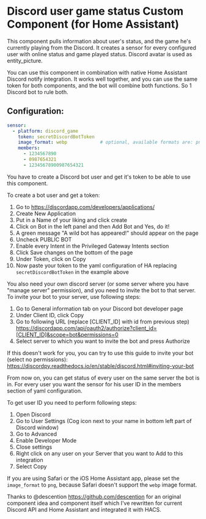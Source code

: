 # Discord user game status Custom Component (for Home Assistant)

This component pulls information about user's status, and the game he's currently playing from the Discord.
It creates a sensor for every configured user with online status and game played status. Discord avatar is used as entity_picture.

You can use this component in combination with native Home Assistant Discord notify integration. It works well together, and you can use the 
same token for both components, and the bot will combine both functions. So 1 Discord bot to rule both.

## Configuration:

```yaml
sensor:
  - platform: discord_game
    token: secretDiscordBotToken
    image_format: webp            # optional, available formats are: png, webp, jpeg, jpg
    members:
      - 1234567890
      - 0987654321
      - 12345678900987654321
```

You have to create a Discord bot user and get it's token to be able to use this component.

To create a bot user and get a token:
1. Go to https://discordapp.com/developers/applications/
2. Create New Application
3. Put in a Name of your liking and click create
4. Click on Bot in the left panel and then Add Bot and Yes, do it!
5. A green message "A wild bot has appeared!" should appear on the page
6. Uncheck PUBLIC BOT
8. Enable every Intent in the Privileged Gateway Intents section
10. Click Save changes on the bottom of the page
11. Under Token, click on Copy
12. Now paste your token to the yaml configuration of HA replacing `secretDiscordBotToken` in the example above

You also need your own discord server (or some server where you have "manage server" permission), and you need to invite the bot to that server.
To invite your bot to your server, use following steps:
1. Go to General information tab on your Discord bot developer page
2. Under Client ID, click Copy
3. Go to following URL (replace [CLIENT_ID] with id from previous step) https://discordapp.com/api/oauth2/authorize?client_id=[CLIENT_ID]&scope=bot&permissions=0
4. Select server to which you want to invite the bot and press Authorize

If this doesn't work for you, you can try to use this guide to invite your bot (select no permissions): https://discordpy.readthedocs.io/en/stable/discord.html#inviting-your-bot

From now on, you can get status of every user on the same server the bot is in.
For every user you want the sensor for his user ID in the members section of yaml configuration.

To get user ID you need to perform following steps:
1. Open Discord
2. Go to User Settings (Cog icon next to your name in bottom left part of Discord window)
3. Go to Advanced
4. Enable Developer Mode
5. Close settings
6. Right click on any user on your Server that you want to Add to this integration
7. Select Copy

If you are using Safari or the iOS Home Assistant app, please set the `image_format` to `png`, because Safari doesn't support the `webp` image format.

Thanks to @descention https://github.com/descention for an original component idea and component itself which I've rewritten for current Discord
 API and Home Assistant and integrated it with HACS.
